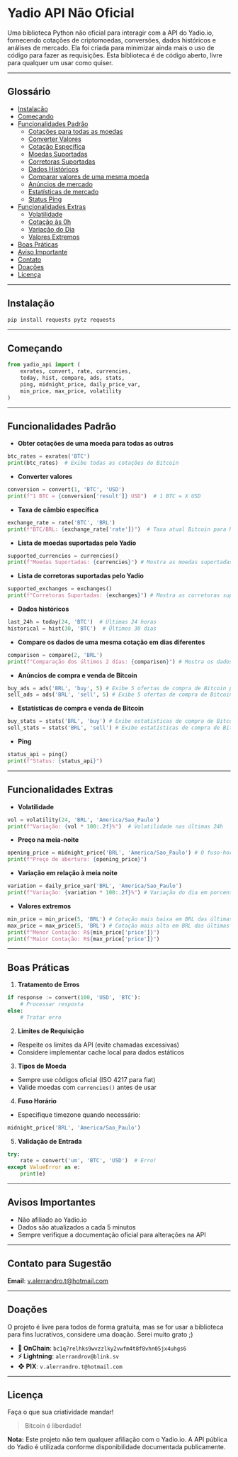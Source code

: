 # Yadio API Não Oficial

Uma biblioteca Python não oficial para interagir com a API do Yadio.io, fornecendo cotações de criptomoedas, conversões, dados históricos e análises de mercado. Ela foi criada para minimizar ainda mais o uso de código para fazer as requisições. Esta biblioteca é de código aberto, livre para qualquer um usar como quiser.

---
## Glossário
- [Instalação](#instalação)
- [Começando](#começando)
- [Funcionalidades Padrão](#funcionalidades-padrão)
    - [Cotações para todas as moedas](#cotações-para-todas-as-moedas)
    - [Converter Valores](#converter-valores)
    - [Cotação Específica](#cotação-específica)
    - [Moedas Suportadas](#moedas-suportadas)
    - [Corretoras Suportadas](#corretoras-suportadas)
    - [Dados Históricos](#dados-históricos)
    - [Comparar valores de uma mesma moeda](#comparar-valores-de-uma-mesma-moeda)
    - [Anúncios de mercado](#anúncios-de-mercado)
    - [Estatísticas de mercado](#estatísticas-de-mercado)
    - [Status Ping](#status-ping)
- [Funcionalidades Extras](#funcionalidades-extras)
    - [Volatilidade](#volatilidade)
    - [Cotação às 0h](#cotação-às-0h)
    - [Variação do Dia](#variação-do-dia)
    - [Valores Extremos](#valores-extremos)
- [Boas Práticas](#boas-práticas)
- [Aviso Importante](#aviso-importante)
- [Contato](#contato-para-sugestão)
- [Doações](#doações)
- [Licença](#licença)

---
## Instalação

```bash
pip install requests pytz requests
```

---
## Começando

```python
from yadio_api import (
    exrates, convert, rate, currencies,
    today, hist, compare, ads, stats,
    ping, midnight_price, daily_price_var,
    min_price, max_price, volatility
)
```

---
## Funcionalidades Padrão

* **Obter cotações de uma moeda para todas as outras**
```python
btc_rates = exrates('BTC')
print(btc_rates)  # Exibe todas as cotações do Bitcoin
```

* **Converter valores**
```python
conversion = convert(1, 'BTC', 'USD')
print(f"1 BTC = {conversion['result']} USD")  # 1 BTC = X USD
```

* **Taxa de câmbio específica**
```python
exchange_rate = rate('BTC', 'BRL')
print(f"BTC/BRL: {exchange_rate['rate']}")  # Taxa atual Bitcoin para Real
```

* **Lista de moedas suportadas pelo Yadio**
```Python
supported_currencies = currencies()
print(f"Moedas Suportadas: {currencies}") # Mostra as moedas suportadas pela API
```

* **Lista de corretoras suportadas pelo Yadio**
```Python
supported_exchanges = exchanges()
print(f"Corretoras Suportadas: {exchanges}") # Mostra as corretoras suportadas pela API
```

* **Dados históricos**
```python
last_24h = today(24, 'BTC')  # Últimas 24 horas
historical = hist(30, 'BTC')  # Últimos 30 dias
```

* **Compare os dados de uma mesma cotação em dias diferentes**
```Python
comparison = compare(2, 'BRL')
print(f"Comparação dos últimos 2 días: {comparison}") # Mostra os dados dos 2 dias anteriores
```

* **Anúncios de compra e venda de Bitcoin**
```Python
buy_ads = ads('BRL', 'buy', 5) # Exibe 5 ofertas de compra de Bitcoin por BRL
sell_ads = ads('BRL', 'sell', 5) # Exibe 5 ofertas de compra de Bitcoin por BRL
```

* **Estatísticas de compra e venda de Bitcoin**
```Python
buy_stats = stats('BRL', 'buy') # Exibe estatísticas de compra de Bitcoin por BRL
sell_stats = stats('BRL', 'sell') # Exibe estatísticas de compra de Bitcoin por BRL
```

* **Ping**
```Python
status_api = ping()
print(f"Status: {status_api}")
```

---
## Funcionalidades Extras

* **Volatilidade**
```python
vol = volatility(24, 'BRL', 'America/Sao_Paulo')
print(f"Variação: {vol * 100:.2f}%")  # Volatilidade nas últimas 24h
```

* **Preço na meia-noite**
```python
opening_price = midnight_price('BRL', 'America/Sao_Paulo') # O fuso-horário é opcional
print(f"Preço de abertura: {opening_price}")
```

* **Variação em relação à meia noite**
```Python
variation = daily_price_var('BRL', 'America/Sao_Paulo')
print(f"Variação: {variation * 100:.2f}%") # Variação do dia em porcentagem
```

- **Valores extremos**
```Python
min_price = min_price(5, 'BRL') # Cotação mais baixa em BRL das últimas 5 horas
max_price = max_price(5, 'BRL') # Cotação mais alta em BRL das últimas 5 horas
print(f"Menor Contação: R${min_price['price']}")
print(f"Maior Contação: R${max_price['price']}")
```

---
## Boas Práticas

1. **Tratamento de Erros**
```python
if response := convert(100, 'USD', 'BTC'):
    # Processar resposta
else:
    # Tratar erro
```

2. **Limites de Requisição**
- Respeite os limites da API (evite chamadas excessivas)
- Considere implementar cache local para dados estáticos

3. **Tipos de Moeda**
- Sempre use códigos oficial (ISO 4217 para fiat)
- Valide moedas com `currencies()` antes de usar

4. **Fuso Horário**
- Especifique timezone quando necessário:
```python
midnight_price('BRL', 'America/Sao_Paulo')
```

5. **Validação de Entrada**
```python
try:
    rate = convert('um', 'BTC', 'USD')  # Erro!
except ValueError as e:
    print(e)
```

---
## Avisos Importantes

- Não afiliado ao Yadio.io
- Dados são atualizados a cada 5 minutos
- Sempre verifique a documentação oficial para alterações na API

---
## Contato para Sugestão
**Email**: v.alerrandro.t@hotmail.com

---
## Doações
O projeto é livre para todos de forma gratuita, mas se for usar a biblioteca para fins lucrativos, considere uma doação. Serei muito grato ;)

* **🔗 OnChain**: `bc1q7relhks9wvzzlky2vwfm4t8f8vhn05jx4uhgs6`
* **⚡ Lightning**: `alerrandrov@blink.sv`
* **❖ PIX**: `v.alerrandro.t@hotmail.com`

---
## Licença

Faça o que sua criatividade mandar!

> Bitcoin é liberdade!

**Nota:** Este projeto não tem qualquer afiliação com o Yadio.io. A API pública do Yadio é utilizada conforme disponibilidade documentada publicamente.
